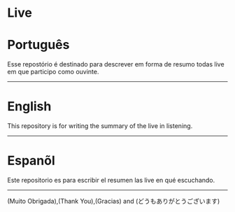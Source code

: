 # Live

# Português

Esse repostório é destinado para descrever em forma de resumo todas live em que participo como ouvinte.

--------------------------------------------------------------------------------------------------------------------------------


# English

This repository is for writing the summary of the live in listening.

--------------------------------------------------------------------------------------------------------------------------------

# Espanõl

 Este repositorio es para escribir el resumen las  live  en  qué escuchando.

--------------------------------------------------------------------------------------------------------------------------------




(Muito Obrigada),(Thank You),(Gracias) and (どうもありがとうございます)
